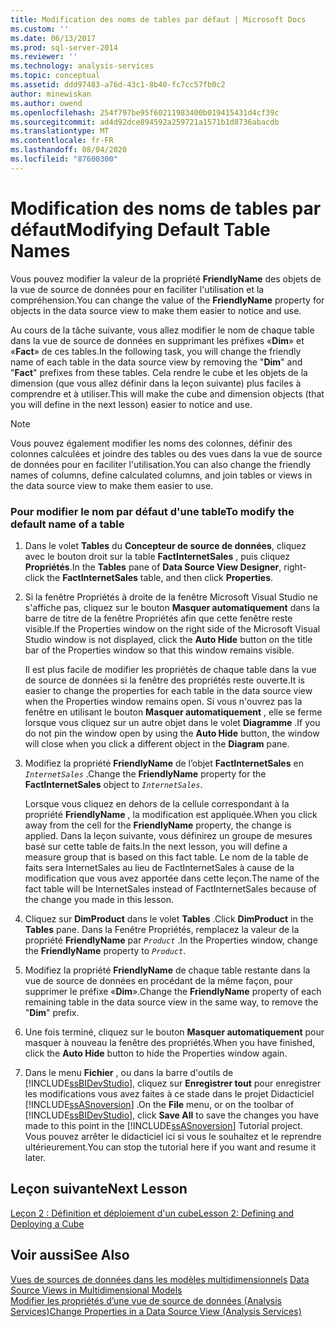 ```yaml
---
title: Modification des noms de tables par défaut | Microsoft Docs
ms.custom: ''
ms.date: 06/13/2017
ms.prod: sql-server-2014
ms.reviewer: ''
ms.technology: analysis-services
ms.topic: conceptual
ms.assetid: ddd97483-a76d-43c1-8b40-fc7cc57fb0c2
author: minewiskan
ms.author: owend
ms.openlocfilehash: 254f797be95f60211983400b019415431d4cf39c
ms.sourcegitcommit: ad4d92dce894592a259721a1571b1d8736abacdb
ms.translationtype: MT
ms.contentlocale: fr-FR
ms.lasthandoff: 08/04/2020
ms.locfileid: "87600300"
---
```

# <a name="modifying-default-table-names"></a><span data-ttu-id="348fd-102">Modification des noms de tables par défaut</span><span class="sxs-lookup"><span data-stu-id="348fd-102">Modifying Default Table Names</span></span>
  <span data-ttu-id="348fd-103">Vous pouvez modifier la valeur de la propriété **FriendlyName** des objets de la vue de source de données pour en faciliter l'utilisation et la compréhension.</span><span class="sxs-lookup"><span data-stu-id="348fd-103">You can change the value of the **FriendlyName** property for objects in the data source view to make them easier to notice and use.</span></span>  
  
 <span data-ttu-id="348fd-104">Au cours de la tâche suivante, vous allez modifier le nom de chaque table dans la vue de source de données en supprimant les préfixes «**Dim**» et «**Fact**» de ces tables.</span><span class="sxs-lookup"><span data-stu-id="348fd-104">In the following task, you will change the friendly name of each table in the data source view by removing the "**Dim**" and "**Fact**" prefixes from these tables.</span></span> <span data-ttu-id="348fd-105">Cela rendre le cube et les objets de la dimension (que vous allez définir dans la leçon suivante) plus faciles à comprendre et à utiliser.</span><span class="sxs-lookup"><span data-stu-id="348fd-105">This will make the cube and dimension objects (that you will define in the next lesson) easier to notice and use.</span></span>  
  
> [!NOTE]  
>  <span data-ttu-id="348fd-106">Vous pouvez également modifier les noms des colonnes, définir des colonnes calculées et joindre des tables ou des vues dans la vue de source de données pour en faciliter l'utilisation.</span><span class="sxs-lookup"><span data-stu-id="348fd-106">You can also change the friendly names of columns, define calculated columns, and join tables or views in the data source view to make them easier to use.</span></span>  
  
### <a name="to-modify-the-default-name-of-a-table"></a><span data-ttu-id="348fd-107">Pour modifier le nom par défaut d'une table</span><span class="sxs-lookup"><span data-stu-id="348fd-107">To modify the default name of a table</span></span>  
  
1.  <span data-ttu-id="348fd-108">Dans le volet **Tables** du **Concepteur de source de données**, cliquez avec le bouton droit sur la table **FactInternetSales** , puis cliquez **Propriétés**.</span><span class="sxs-lookup"><span data-stu-id="348fd-108">In the **Tables** pane of **Data Source View Designer**, right-click the **FactInternetSales** table, and then click **Properties**.</span></span>  
  
2.  <span data-ttu-id="348fd-109">Si la fenêtre Propriétés à droite de la fenêtre Microsoft Visual Studio ne s'affiche pas, cliquez sur le bouton **Masquer automatiquement** dans la barre de titre de la fenêtre Propriétés afin que cette fenêtre reste visible.</span><span class="sxs-lookup"><span data-stu-id="348fd-109">If the Properties window on the right side of the Microsoft Visual Studio window is not displayed, click the **Auto Hide** button on the title bar of the Properties window so that this window remains visible.</span></span>  
  
     <span data-ttu-id="348fd-110">Il est plus facile de modifier les propriétés de chaque table dans la vue de source de données si la fenêtre des propriétés reste ouverte.</span><span class="sxs-lookup"><span data-stu-id="348fd-110">It is easier to change the properties for each table in the data source view when the Properties window remains open.</span></span> <span data-ttu-id="348fd-111">Si vous n'ouvrez pas la fenêtre en utilisant le bouton **Masquer automatiquement** , elle se ferme lorsque vous cliquez sur un autre objet dans le volet **Diagramme** .</span><span class="sxs-lookup"><span data-stu-id="348fd-111">If you do not pin the window open by using the **Auto Hide** button, the window will close when you click a different object in the **Diagram** pane.</span></span>  
  
3.  <span data-ttu-id="348fd-112">Modifiez la propriété **FriendlyName** de l’objet **FactInternetSales** en *`InternetSales`* .</span><span class="sxs-lookup"><span data-stu-id="348fd-112">Change the **FriendlyName** property for the **FactInternetSales** object to *`InternetSales`*.</span></span>  
  
     <span data-ttu-id="348fd-113">Lorsque vous cliquez en dehors de la cellule correspondant à la propriété **FriendlyName** , la modification est appliquée.</span><span class="sxs-lookup"><span data-stu-id="348fd-113">When you click away from the cell for the **FriendlyName** property, the change is applied.</span></span> <span data-ttu-id="348fd-114">Dans la leçon suivante, vous définirez un groupe de mesures basé sur cette table de faits.</span><span class="sxs-lookup"><span data-stu-id="348fd-114">In the next lesson, you will define a measure group that is based on this fact table.</span></span> <span data-ttu-id="348fd-115">Le nom de la table de faits sera InternetSales au lieu de FactInternetSales à cause de la modification que vous avez apportée dans cette leçon.</span><span class="sxs-lookup"><span data-stu-id="348fd-115">The name of the fact table will be InternetSales instead of FactInternetSales because of the change you made in this lesson.</span></span>  
  
4.  <span data-ttu-id="348fd-116">Cliquez sur **DimProduct** dans le volet **Tables** .</span><span class="sxs-lookup"><span data-stu-id="348fd-116">Click **DimProduct** in the **Tables** pane.</span></span> <span data-ttu-id="348fd-117">Dans la Fenêtre Propriétés, remplacez la valeur de la propriété **FriendlyName** par *`Product`* .</span><span class="sxs-lookup"><span data-stu-id="348fd-117">In the Properties window, change the **FriendlyName** property to *`Product`*.</span></span>  
  
5.  <span data-ttu-id="348fd-118">Modifiez la propriété **FriendlyName** de chaque table restante dans la vue de source de données en procédant de la même façon, pour supprimer le préfixe «**Dim**».</span><span class="sxs-lookup"><span data-stu-id="348fd-118">Change the **FriendlyName** property of each remaining table in the data source view in the same way, to remove the "**Dim**" prefix.</span></span>  
  
6.  <span data-ttu-id="348fd-119">Une fois terminé, cliquez sur le bouton **Masquer automatiquement** pour masquer à nouveau la fenêtre des propriétés.</span><span class="sxs-lookup"><span data-stu-id="348fd-119">When you have finished, click the **Auto Hide** button to hide the Properties window again.</span></span>  
  
7.  <span data-ttu-id="348fd-120">Dans le menu **Fichier** , ou dans la barre d'outils de [!INCLUDE[ssBIDevStudio](../includes/ssbidevstudio-md.md)], cliquez sur **Enregistrer tout** pour enregistrer les modifications vous avez faites à ce stade dans le projet Didacticiel [!INCLUDE[ssASnoversion](../includes/ssasnoversion-md.md)] .</span><span class="sxs-lookup"><span data-stu-id="348fd-120">On the **File** menu, or on the toolbar of [!INCLUDE[ssBIDevStudio](../includes/ssbidevstudio-md.md)], click **Save All** to save the changes you have made to this point in the [!INCLUDE[ssASnoversion](../includes/ssasnoversion-md.md)] Tutorial project.</span></span> <span data-ttu-id="348fd-121">Vous pouvez arrêter le didacticiel ici si vous le souhaitez et le reprendre ultérieurement.</span><span class="sxs-lookup"><span data-stu-id="348fd-121">You can stop the tutorial here if you want and resume it later.</span></span>  
  
## <a name="next-lesson"></a><span data-ttu-id="348fd-122">Leçon suivante</span><span class="sxs-lookup"><span data-stu-id="348fd-122">Next Lesson</span></span>  
 [<span data-ttu-id="348fd-123">Leçon 2 : Définition et déploiement d'un cube</span><span class="sxs-lookup"><span data-stu-id="348fd-123">Lesson 2: Defining and Deploying a Cube</span></span>](lesson-2-defining-and-deploying-a-cube.md)  
  
## <a name="see-also"></a><span data-ttu-id="348fd-124">Voir aussi</span><span class="sxs-lookup"><span data-stu-id="348fd-124">See Also</span></span>  
 <span data-ttu-id="348fd-125">[Vues de sources de données dans les modèles multidimensionnels](multidimensional-models/data-source-views-in-multidimensional-models.md) </span><span class="sxs-lookup"><span data-stu-id="348fd-125">[Data Source Views in Multidimensional Models](multidimensional-models/data-source-views-in-multidimensional-models.md) </span></span>  
 [<span data-ttu-id="348fd-126">Modifier les propriétés d’une vue de source de données &#40;Analysis Services&#41;</span><span class="sxs-lookup"><span data-stu-id="348fd-126">Change Properties in a Data Source View &#40;Analysis Services&#41;</span></span>](multidimensional-models/change-properties-in-a-data-source-view-analysis-services.md)  
  
  
